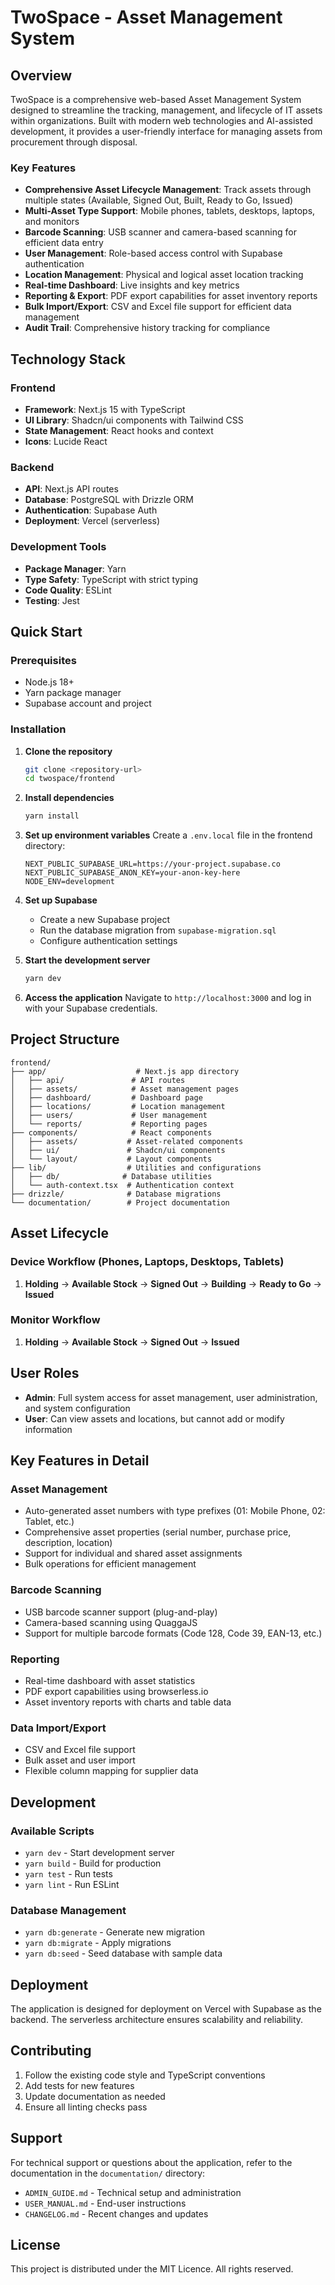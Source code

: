 # TwoSpace - Asset Management System

<!--
Filepath: frontend/documentation/README.md
This is the main README for the TwoSpace Asset Management System project.
It provides an overview of the application, its features, and how to recreate it.
-->

## Overview

TwoSpace is a comprehensive web-based Asset Management System designed to streamline the tracking, management, and lifecycle of IT assets within organizations. Built with modern web technologies and AI-assisted development, it provides a user-friendly interface for managing assets from procurement through disposal.

### Key Features

- **Comprehensive Asset Lifecycle Management**: Track assets through multiple states (Available, Signed Out, Built, Ready to Go, Issued)
- **Multi-Asset Type Support**: Mobile phones, tablets, desktops, laptops, and monitors
- **Barcode Scanning**: USB scanner and camera-based scanning for efficient data entry
- **User Management**: Role-based access control with Supabase authentication
- **Location Management**: Physical and logical asset location tracking
- **Real-time Dashboard**: Live insights and key metrics
- **Reporting & Export**: PDF export capabilities for asset inventory reports
- **Bulk Import/Export**: CSV and Excel file support for efficient data management
- **Audit Trail**: Comprehensive history tracking for compliance

## Technology Stack

### Frontend
- **Framework**: Next.js 15 with TypeScript
- **UI Library**: Shadcn/ui components with Tailwind CSS
- **State Management**: React hooks and context
- **Icons**: Lucide React

### Backend
- **API**: Next.js API routes
- **Database**: PostgreSQL with Drizzle ORM
- **Authentication**: Supabase Auth
- **Deployment**: Vercel (serverless)

### Development Tools
- **Package Manager**: Yarn
- **Type Safety**: TypeScript with strict typing
- **Code Quality**: ESLint
- **Testing**: Jest

## Quick Start

### Prerequisites
- Node.js 18+
- Yarn package manager
- Supabase account and project

### Installation

1. **Clone the repository**
   ```bash
   git clone <repository-url>
   cd twospace/frontend
   ```

2. **Install dependencies**
   ```bash
   yarn install
   ```

3. **Set up environment variables**
   Create a `.env.local` file in the frontend directory:
   ```env
   NEXT_PUBLIC_SUPABASE_URL=https://your-project.supabase.co
   NEXT_PUBLIC_SUPABASE_ANON_KEY=your-anon-key-here
   NODE_ENV=development
   ```

4. **Set up Supabase**
   - Create a new Supabase project
   - Run the database migration from `supabase-migration.sql`
   - Configure authentication settings

5. **Start the development server**
   ```bash
   yarn dev
   ```

6. **Access the application**
   Navigate to `http://localhost:3000` and log in with your Supabase credentials.

## Project Structure

```
frontend/
├── app/                    # Next.js app directory
│   ├── api/               # API routes
│   ├── assets/            # Asset management pages
│   ├── dashboard/         # Dashboard page
│   ├── locations/         # Location management
│   ├── users/             # User management
│   └── reports/           # Reporting pages
├── components/            # React components
│   ├── assets/           # Asset-related components
│   ├── ui/               # Shadcn/ui components
│   └── layout/           # Layout components
├── lib/                  # Utilities and configurations
│   ├── db/              # Database utilities
│   └── auth-context.tsx  # Authentication context
├── drizzle/              # Database migrations
└── documentation/        # Project documentation
```

## Asset Lifecycle

### Device Workflow (Phones, Laptops, Desktops, Tablets)
1. **Holding** → **Available Stock** → **Signed Out** → **Building** → **Ready to Go** → **Issued**

### Monitor Workflow
1. **Holding** → **Available Stock** → **Signed Out** → **Issued**

## User Roles

- **Admin**: Full system access for asset management, user administration, and system configuration
- **User**: Can view assets and locations, but cannot add or modify information

## Key Features in Detail

### Asset Management
- Auto-generated asset numbers with type prefixes (01: Mobile Phone, 02: Tablet, etc.)
- Comprehensive asset properties (serial number, purchase price, description, location)
- Support for individual and shared asset assignments
- Bulk operations for efficient management

### Barcode Scanning
- USB barcode scanner support (plug-and-play)
- Camera-based scanning using QuaggaJS
- Support for multiple barcode formats (Code 128, Code 39, EAN-13, etc.)

### Reporting
- Real-time dashboard with asset statistics
- PDF export capabilities using browserless.io
- Asset inventory reports with charts and table data

### Data Import/Export
- CSV and Excel file support
- Bulk asset and user import
- Flexible column mapping for supplier data

## Development

### Available Scripts
- `yarn dev` - Start development server
- `yarn build` - Build for production
- `yarn test` - Run tests
- `yarn lint` - Run ESLint

### Database Management
- `yarn db:generate` - Generate new migration
- `yarn db:migrate` - Apply migrations
- `yarn db:seed` - Seed database with sample data

## Deployment

The application is designed for deployment on Vercel with Supabase as the backend. The serverless architecture ensures scalability and reliability.

## Contributing

1. Follow the existing code style and TypeScript conventions
2. Add tests for new features
3. Update documentation as needed
4. Ensure all linting checks pass

## Support

For technical support or questions about the application, refer to the documentation in the `documentation/` directory:
- `ADMIN_GUIDE.md` - Technical setup and administration
- `USER_MANUAL.md` - End-user instructions
- `CHANGELOG.md` - Recent changes and updates

## License

This project is distributed under the MIT Licence. All rights reserved.
